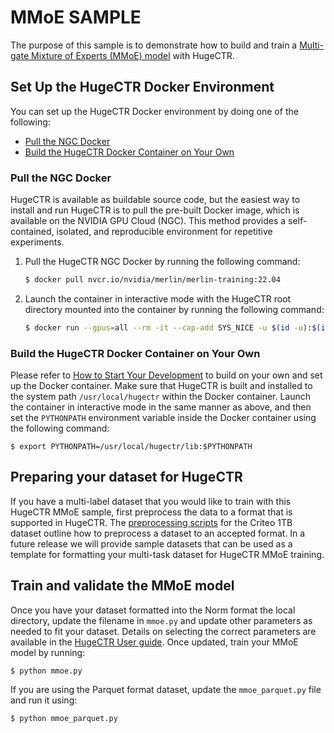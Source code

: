 # MMoE SAMPLE #
The purpose of this sample is to demonstrate how to build and train a [Multi-gate Mixture of Experts (MMoE) model](https://dl.acm.org/doi/pdf/10.1145/3219819.3220007) with HugeCTR.

## Set Up the HugeCTR Docker Environment ##
You can set up the HugeCTR Docker environment by doing one of the following:
- [Pull the NGC Docker](#pull-the-ngc-docker)
- [Build the HugeCTR Docker Container on Your Own](#build-the-hugectr-docker-container-on-your-own)

### Pull the NGC Docker ###
HugeCTR is available as buildable source code, but the easiest way to install and run HugeCTR is to pull the pre-built Docker image, which is available on the NVIDIA GPU Cloud (NGC). This method provides a self-contained, isolated, and reproducible environment for repetitive experiments.

1. Pull the HugeCTR NGC Docker by running the following command:
   ```bash
   $ docker pull nvcr.io/nvidia/merlin/merlin-training:22.04
   ```
2. Launch the container in interactive mode with the HugeCTR root directory mounted into the container by running the following command:
   ```bash
   $ docker run --gpus=all --rm -it --cap-add SYS_NICE -u $(id -u):$(id -g) -v $(pwd):/hugectr -w /hugectr nvcr.io/nvidia/merlin/merlin-training:22.04
   ```

### Build the HugeCTR Docker Container on Your Own ###
Please refer to [How to Start Your Development](https://nvidia-merlin.github.io/HugeCTR/master/hugectr_contributor_guide.html#how-to-start-your-development) to build on your own and set up the Docker container. Make sure that HugeCTR is built and installed to the system path `/usr/local/hugectr` within the Docker container. Launch the container in interactive mode in the same manner as above, and then set the `PYTHONPATH` environment variable inside the Docker container using the following command:
```shell
$ export PYTHONPATH=/usr/local/hugectr/lib:$PYTHONPATH
```
## Preparing your dataset for HugeCTR ##
If you have a multi-label dataset that you would like to train with this HugeCTR MMoE sample, first preprocess the data to a format that is supported in HugeCTR.  The [preprocessing scripts](tools/criteo_script) for the Criteo 1TB dataset outline how to preprocess a dataset to an accepted format. In a future release we will provide sample datasets that can be used as a template for formatting your multi-task dataset for HugeCTR MMoE training.

## Train and validate the MMoE model ##
Once you have your dataset formatted into the Norm format the local directory, update the filename in `mmoe.py` and update other parameters as needed to fit your dataset.  Details on selecting the correct parameters are available in the [HugeCTR User guide](docs/hugectr_user_guide.md).  Once updated, train your MMoE model by running:
``` shell
$ python mmoe.py
```

If you are using the Parquet format dataset, update the `mmoe_parquet.py` file and run it using:
``` shell
$ python mmoe_parquet.py
```
